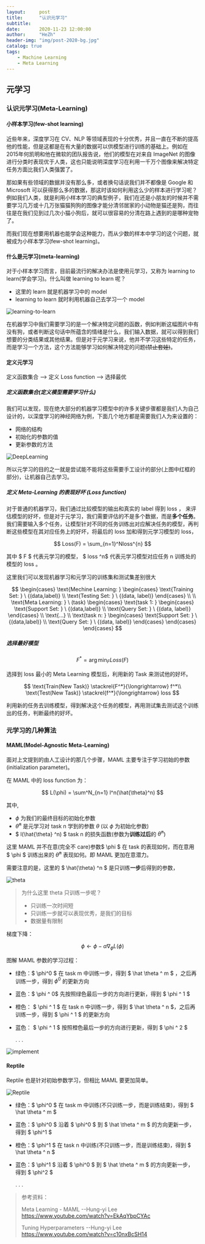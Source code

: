 ```yaml
---
layout:     post
title:      "认识元学习"
subtitle:   
date:       2020-11-23 12:00:00
author:     "HeZh"
header-img: "img/post-2020-bg.jpg"
catalog: true
tags:
    - Machine Learning
    - Meta Learning
---
```


## 元学习

### 认识元学习(Meta-Learning)

#### 小样本学习(few-shot learning)

近些年来，深度学习在 CV、NLP 等领域表现的十分优秀，并且一直在不断的提高他的性能，但是这都是在有大量的数据可以供模型进行训练的基础上。例如在2015年何凯明和他在微软的团队报告说，他们的模型在对来自 ImageNet 的图像进行分类时表现优于人类，这也只能说明深度学习在利用一千万个图像来解决特定任务方面比我们人类强罢了。

那如果有些领域的数据并没有那么多，或者换句话说我们并不都像是 Google 和 Microsoft 可以获得那么多的数据，那这时该如何利用这么少的样本进行学习呢？例如我们人类，就是利用小样本学习的典型例子，我们在还是小朋友的时候并不需要学习几万或十几万张猫猫狗狗的图像才能分清邻居家的小动物是猫还是狗，而往往是在我们见到过几次小猫小狗后，就可以很容易的分清在路上遇到的是哪种宠物了。

而我们现在想要用机器也能学会这种能力，而从少数的样本中学习的这个问题，就被成为小样本学习(few-shot learning)。

#### 什么是元学习(meta-learning)

对于小样本学习而言，目前最流行的解决办法是使用元学习，又称为 learning to learn(学会学习)。什么叫做 learning to learn 呢？

+ 这里的 learn 就是机器学习中的 model 
+ learning to learn 就时利用机器自己去学习一个 model

![learning-to-learn](/img/in-post/2020-11-23-What-is-Meta-Learning/learning-to-learn.png)

在机器学习中我们需要学习的是一个解决特定问题的函数，例如判断这幅图片中有没有狗，或者判断这句话中所蕴含的情绪是什么，我们输入数据，就可以得到我们想要的分类结果或其他结果。但是对于元学习来说，他并不学习这些特定的任务，而是学习一个方法，这个方法能够学习如何解决特定的问题~~(禁止套娃)~~。



#### 定义元学习

定义函数集合 --> 定义 Loss function --> 选择最优

##### 定义函数集合(定义模型需要学习什么)

我们可以发现，现在绝大部分的机器学习模型中的许多关键步骤都是我们人为自己设计的，以深度学习的神经网络为例，下面几个地方都是需要我们人为来设置的：

+ 网络的结构
+ 初始化的参数的值
+ 更新参数的方法

![DeepLearning](/img/in-post/2020-11-23-What-is-Meta-Learning/DeepLearning.png)

所以元学习的目的之一就是尝试能不能将这些需要手工设计的部分(上图中红框的部分)，让机器自己去学习。

##### 定义 Meta-Learning 的表现好坏 (Loss function)

对于普通的机器学习，我们通过比较模型的输出和真实的 label 得到 loss ， 来评估模型的好坏，但是对于元学习，我们需要评估的不是多个数据，而是**多个任务**。我们需要输入多个任务，让模型针对不同的任务训练出对应解决任务的模型，再判断这些模型在其对应任务上的好坏，将最后的 loss 加和得到元学习模型的 loss，

$$
Loss(F) = \sum_{n=1}^Nloss^{n}
$$

其中 $ F $ 代表元学习的模型， $ loss ^n$ 代表元学习模型对应任务 n 训练处的模型的 loss 。

这里我们可以发现机器学习和元学习的训练集和测试集差别很大
 
$$
\begin{cases}
	\text{Mechine Learning:  } 
	\begin{cases}
		\text{Training Set:  } \ {(data,label)}
		\\
		\text{Testing Set:  } \ {(data, label)}
	\end{cases}
	\\
	\\
    \text{Meta Learning:  } \ (task)
    	\begin{cases}
    		\text{task 1: } 	
    		\begin{cases}
                \text{Support Set:  } \ {(data,label)}
                \\
                \text{Query Set:  } \ {(data, label)}
               \end{cases}
    		\\
    		\text{...}
    		\\
    		\text{task n: } 
    				\begin{cases}
                        \text{Support Set:  } \ {(data,label)}
                        \\
                        \text{Query Set:  } \ {(data, label)}
                    \end{cases}
    	\end{cases}
\end{cases}
$$

##### 选择最好模型

$$
F^* = \arg\min_F Loss(F)
$$

选择到 loss 最小的 Meta Learning 模型后，利用新的 Task 来测试他的好坏。

$$
\text{Train(New Task)}  \stackrel{F^*}{\longrightarrow} f^*\\
\text{Test(New Task)} \stackrel{f^*}{\longrightarrow} loss
$$

利用新的任务去训练模型，得到解决这个任务的模型，再用测试集去测试这个训练出的任务，判断最终的好坏。

### 元学习的几种算法

#### MAML(Model-Agnostic Meta-Learning)

面对上文提到的由人工设计的那几个步骤，MAML 主要专注于学习初始的参数(initialization parameter)。

在 MAML 中的 loss function 为：

$$
L(\phi) = \sum^N_{n=1} l^n(\hat{\theta}^n)
$$

其中, 

+ $\phi$ 为我们的最终目标的初始化参数
+ $\hat{\theta} ^n$ 是元学习对 task n 学到的参数 $\theta$ (以 $\phi$ 为初始化参数)
+ $ l(\hat{\theta} ^n) $ task n 的损失函数(参数为**训练过后**的 $\hat{\theta} ^n$) 

这里 MAML  并不在意(完全不 care)参数$ \phi $ 在 task 的表现如何，而在意用 $ \phi $ 训练出来的 $\hat{\theta} ^n$ 表现如何。即 MAML 更加在意潜力。

需要注意的是，这里的 $ \hat{\theta} ^n $ 是只训练**一步**后得到的参数，

![theta](/img/in-post/2020-11-23-What-is-Meta-Learning/theta.png)

> 为什么这里 theta 只训练一步呢？
>
> + 只训练一次时间短
> + 只训练一步就可以表现优秀，是我们的目标
> + 数据量有限制

梯度下降：

$$
\phi \leftarrow \phi - \alpha \nabla_\phi L(\phi)
$$

图解 MAML 参数的学习过程：

+ 绿色：$ \phi^0 $ 在 task m 中训练一步，得到 $ \hat \theta ^ m $ ，之后再训练一步，得到 $\phi ^ 0$ 的更新方向

+ 蓝色：$ \phi ^ 0$ 先按照绿色最后一步的方向进行更新，得到 $ \phi ^ 1 $ 

+ 橙色： $ \phi ^ 1 $ 在 task n 中训练一步，得到 $ \hat \theta ^ n $，之后再训练一步，得到   $ \phi ^ 1 $ 的更新方向

+ 蓝色： $ \phi ^ 1 $ 按照橙色最后一步的方向进行更新，得到 $ \phi ^ 2 $

  . . .

![implement](/img/in-post/2020-11-23-What-is-Meta-Learning/implement.png)



#### Reptile

Reptile 也是针对初始参数学习，但相比 MAML 要更加简单。

![Reptile](/home/hezhuohao/ZhuohaoHe.github.io/img/in-post/2020-11-23-What-is-Meta-Learning/reptile.png)

+ 绿色：$ \phi^0 $ 在 task m 中训练(不只训练一步，而是训练结束)，得到 $ \hat \theta ^ m $ 

+ 蓝色：$ \phi^0 $ 沿着 $ \phi^0 $ 到 $ \hat \theta ^ m $ 的方向更新一步，得到 $ \phi^1 $ 

+ 橙色：$ \phi^1 $ 在 task n 中训练(不只训练一步，而是训练结束)，得到 $ \hat \theta ^ n $ 

+ 蓝色：$ \phi^1 $ 沿着 $ \phi^0 $ 到 $ \hat \theta ^ m $ 的方向更新一步，得到 $ \phi^2 $ 

  . . . 





> 参考资料：
>
> Meta Learning - MAML   --Hung-yi Lee https://www.youtube.com/watch?v=EkAqYbpCYAc
>
> Tuning Hyperparameters   --Hung-yi Lee https://www.youtube.com/watch?v=c10nxBcSH14